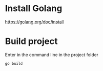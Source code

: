 # Install Golang
https://golang.org/doc/install

# Build project
Enter in the command line in the project folder
```cassandraql
go build
``` 